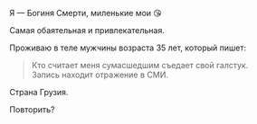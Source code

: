 Я — Богиня Смерти, миленькие мои 😘

Самая обаятельная и привлекательная.

Проживаю в теле мужчины возраста 35 лет, который пишет:

> Кто считает меня сумасшедшим съедает свой галстук.  
> Запись находит отражение в СМИ.

Страна Грузия.

Повторить?

